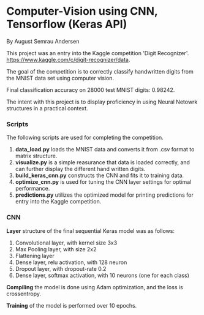 # Computer-Vision using CNN, Tensorflow (Keras API)
By August Semrau Andersen

This project was an entry into the Kaggle competition 'Digit Recognizer'.  
https://www.kaggle.com/c/digit-recognizer/data.  

The goal of the competition is to correctly classify handwritten digits from the MNIST data set using computer vision.

Final classification accuracy on 28000 test MNIST digits: 0.98242.

The intent with this project is to display proficiency in using Neural Netowrk structures in a practical context.  

### Scripts
The following scripts are used for completing the competition.

1. **data_load.py** loads the MNIST data and converts it from .csv format to matrix structure.
2. **visualize.py** is a simple reasurance that data is loaded correctly, and can further display the different hand written digits.
3. **build_keras_cnn.py** constructs the CNN and fits it to training data.
4. **optimize_cnn.py** is used for tuning the CNN layer settings for optimal performance.
5. **predictions.py** utilizes the optimized model for printing predictions for entry into the Kaggle competition.



### CNN

**Layer** structure of the final sequential Keras model was as follows:
1. Convolutional layer, with kernel size 3x3
2. Max Pooling layer, with size 2x2
3. Flattening layer
4. Dense layer, relu activation, with 128 neuron  
5. Dropout layer, with dropout-rate 0.2
6. Dense layer, softmax activation, with 10 neurons (one for each class)

**Compiling** the model is done using Adam optimization, and the loss is crossentropy.

**Training** of the model is performed over 10 epochs.


